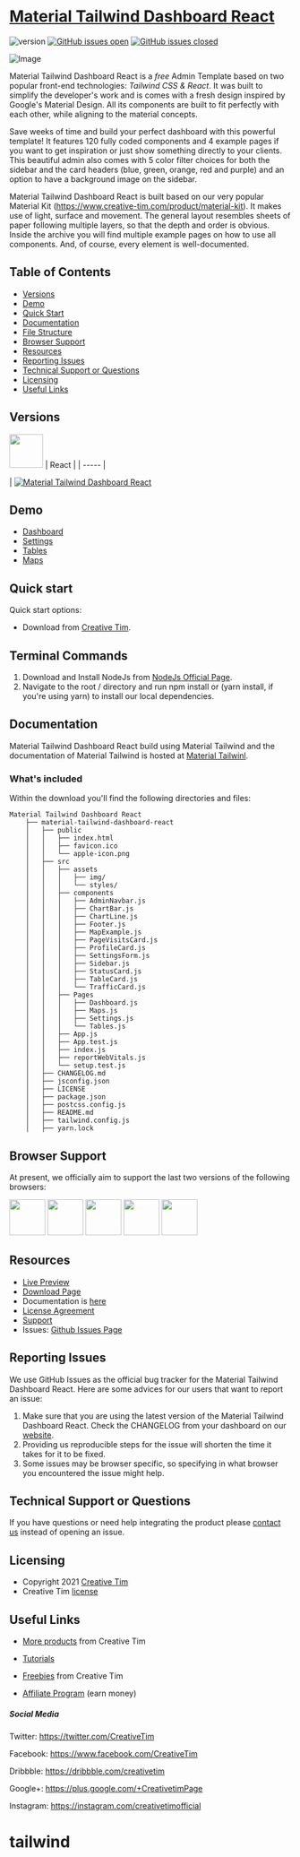 # [Material Tailwind Dashboard React](https://demos.creative-tim.com/material-tailwind-dashboard-react/#/?ref=readme-mtdr)

![version](https://img.shields.io/badge/version-1.1.0-blue.svg) [![GitHub issues open](https://img.shields.io/github/issues/creativetimofficial/material-tailwind-dashboard-react.svg?maxAge=2592000)](https://github.com/creativetimofficial/material-tailwind-dashboard-react/issues?q=is%3Aopen+is%3Aissue) [![GitHub issues closed](https://img.shields.io/github/issues-closed-raw/creativetimofficial/material-tailwind-dashboard-react.svg?maxAge=2592000)](https://github.com/creativetimofficial/material-tailwind-dashboard-react/issues?q=is%3Aissue+is%3Aclosed)

![Image](https://s3.amazonaws.com/creativetim_bucket/products/488/original/opt_md_tailwindreact_thumbnail.jpg)

Material Tailwind Dashboard React is a _free_ Admin Template based on two popular front-end technologies: _Tailwind CSS & React_. It was built to simplify the developer's work and is comes with a fresh design inspired by Google's Material Design. All its components are built to fit perfectly with each other, while aligning to the material concepts.

Save weeks of time and build your perfect dashboard with this powerful template! It features 120 fully coded components and 4 example pages if you want to get inspiration or just show something directly to your clients. This beautiful admin also comes with 5 color filter choices for both the sidebar and the card headers (blue, green, orange, red and purple) and an option to have a background image on the sidebar.

Material Tailwind Dashboard React is built based on our very popular Material Kit (https://www.creative-tim.com/product/material-kit). It makes use of light, surface and movement. The general layout resembles sheets of paper following multiple layers, so that the depth and order is obvious. Inside the archive you will find multiple example pages on how to use all components. And, of course, every element is well-documented.

## Table of Contents

-   [Versions](#versions)
-   [Demo](#demo)
-   [Quick Start](#quick-start)
-   [Documentation](#documentation)
-   [File Structure](#file-structure)
-   [Browser Support](#browser-support)
-   [Resources](#resources)
-   [Reporting Issues](#reporting-issues)
-   [Technical Support or Questions](#technical-support-or-questions)
-   [Licensing](#licensing)
-   [Useful Links](#useful-links)

## Versions

[<img src="https://github.com/creativetimofficial/public-assets/blob/master/logos/react.jpg?raw=true" width="60" height="60" />](https://www.creative-tim.com/product/material-tailwind-dashboard-react?ref=readme-mtdr)
| React |
| ----- |

| [![Material Tailwind Dashboard React](https://s3.amazonaws.com/creativetim_bucket/products/488/original/opt_md_tailwindreact_thumbnail.jpg)](https://demos.creative-tim.com/material-tailwind-dashboard-react/#/?ref=readme-mtdr)

## Demo

-   [Dashboard](https://demos.creative-tim.com/material-tailwind-dashboard-react/#/?ref=readme-mtdr)
-   [Settings](https://demos.creative-tim.com/material-tailwind-dashboard-react/#/settings?ref=readme-mtdr)
-   [Tables](https://demos.creative-tim.com/material-tailwind-dashboard-react/#/tables?ref=readme-mtdr)
-   [Maps](https://demos.creative-tim.com/material-tailwind-dashboard-react/#/maps?ref=readme-mtdr)

## Quick start

Quick start options:

-   Download from [Creative Tim](https://www.creative-tim.com/product/material-tailwind-dashboard-react?ref=readme-mtdr).

## Terminal Commands

1. Download and Install NodeJs from [NodeJs Official Page](https://nodejs.org/en/download/).
2. Navigate to the root / directory and run npm install or (yarn install, if you're using yarn) to install our local dependencies.

## Documentation

Material Tailwind Dashboard React build using Material Tailwind and the documentation of Material Tailwind is hosted at [Material Tailwinl](https://material-tailwind.com/documentation/quick-start?ref=readme-mtdr).

### What's included

Within the download you'll find the following directories and files:

```
Material Tailwind Dashboard React
    ├── material-tailwind-dashboard-react
    │   ├── public
    │   │   ├── index.html
    │   │   ├── favicon.ico
    │   │   └── apple-icon.png
    │   ├── src
    │   │   ├── assets
    │   │   │   ├── img/
    │   │   │   └── styles/
    │   │   ├── components
    │   │   │   ├── AdminNavbar.js
    │   │   │   ├── ChartBar.js
    │   │   │   ├── ChartLine.js
    │   │   │   ├── Footer.js
    │   │   │   ├── MapExample.js
    │   │   │   ├── PageVisitsCard.js
    │   │   │   ├── ProfileCard.js
    │   │   │   ├── SettingsForm.js
    │   │   │   ├── Sidebar.js
    │   │   │   ├── StatusCard.js
    │   │   │   ├── TableCard.js
    │   │   │   └── TrafficCard.js
    │   │   ├── Pages
    │   │   │   ├── Dashboard.js
    │   │   │   ├── Maps.js
    │   │   │   ├── Settings.js
    │   │   │   └── Tables.js
    │   │   ├── App.js
    │   │   ├── App.test.js
    │   │   ├── index.js
    │   │   ├── reportWebVitals.js
    │   │   └── setup.test.js
    │   ├── CHANGELOG.md
    │   ├── jsconfig.json
    │   ├── LICENSE
    │   ├── package.json
    │   ├── postcss.config.js
    │   ├── README.md
    │   ├── tailwind.config.js
    │   ├── yarn.lock
```

## Browser Support

At present, we officially aim to support the last two versions of the following browsers:

<img src="https://s3.amazonaws.com/creativetim_bucket/github/browser/chrome.png" width="64" height="64"> <img src="https://s3.amazonaws.com/creativetim_bucket/github/browser/firefox.png" width="64" height="64"> <img src="https://s3.amazonaws.com/creativetim_bucket/github/browser/edge.png" width="64" height="64"> <img src="https://s3.amazonaws.com/creativetim_bucket/github/browser/safari.png" width="64" height="64"> <img src="https://s3.amazonaws.com/creativetim_bucket/github/browser/opera.png" width="64" height="64">

## Resources

-   [Live Preview](https://demos.creative-tim.com/material-tailwind-dashboard-react/#/?ref=readme-mtdr)
-   [Download Page](https://www.creative-tim.com/product/material-tailwind-dashboard-react?ref=readme-mtdr)
-   Documentation is [here](https://material-tailwind.com/documentation/quick-start?ref=readme-mtdr)
-   [License Agreement](https://www.creative-tim.com/license?ref=readme-mtdr)
-   [Support](https://www.creative-tim.com/contact-us?ref=readme-mtdr)
-   Issues: [Github Issues Page](https://github.com/creativetimofficial/material-tailwind-dashboard-react/issues)

## Reporting Issues

We use GitHub Issues as the official bug tracker for the Material Tailwind Dashboard React. Here are some advices for our users that want to report an issue:

1. Make sure that you are using the latest version of the Material Tailwind Dashboard React. Check the CHANGELOG from your dashboard on our [website](https://www.creative-tim.com/product/material-tailwind-dashboard-react?ref=readme-mtdr).
2. Providing us reproducible steps for the issue will shorten the time it takes for it to be fixed.
3. Some issues may be browser specific, so specifying in what browser you encountered the issue might help.

## Technical Support or Questions

If you have questions or need help integrating the product please [contact us](https://www.creative-tim.com/contact-us?ref=readme-mtdr) instead of opening an issue.

## Licensing

-   Copyright 2021 [Creative Tim](https://www.creative-tim.com?ref=readme-mtdr)
-   Creative Tim [license](https://www.creative-tim.com/license?ref=readme-mtdr)

## Useful Links

-   [More products](https://www.creative-tim.com/templates?ref=readme-mtdr) from Creative Tim

-   [Tutorials](https://www.youtube.com/channel/UCVyTG4sCw-rOvB9oHkzZD1w)

-   [Freebies](https://www.creative-tim.com/templates/free?ref=readme-mtdr) from Creative Tim

-   [Affiliate Program](https://www.creative-tim.com/affiliates/new?ref=readme-mtdr) (earn money)

##### Social Media

Twitter: <https://twitter.com/CreativeTim>

Facebook: <https://www.facebook.com/CreativeTim>

Dribbble: <https://dribbble.com/creativetim>

Google+: <https://plus.google.com/+CreativetimPage>

Instagram: <https://instagram.com/creativetimofficial>
# tailwind
